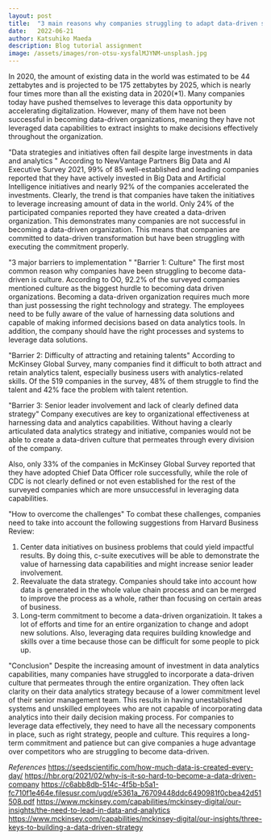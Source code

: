 ```yaml
---
layout: post
title:  "3 main reasons why companies struggling to adapt data-driven solutions"
date:   2022-06-21
author: Katsuhiko Maeda
description: Blog tutorial assignment
image: /assets/images/ron-otsu-xysfalMJYNM-unsplash.jpg
---
```



In 2020, the amount of existing data in the world was estimated to be 44 zettabytes and is projected to be 175 zettabytes by 2025, which is nearly four times more than all the existing data in 2020(*1). Many companies today have pushed themselves to leverage this data opportunity by accelerating digitalization. However, many of them have not been successful in becoming data-driven organizations, meaning they have not leveraged data capabilities to extract insights to make decisions effectively throughout the organization. 


"Data strategies and initiatives often fail despite large investments in data and analytics "
According to NewVantage Partners Big Data and AI Executive Survey 2021, 99% of 85 well-established and leading companies reported that they have actively invested in Big Data and Artificial Intelligence initiatives and nearly 92% of the companies accelerated the investments. Clearly, the trend is that companies have taken the initiatives to leverage increasing amount of data in the world. Only 24% of the participated companies reported they have created a data-driven organization. This demonstrates many companies are not successful in becoming a data-driven organization. This means that companies are committed to data-driven transformation but have been struggling with executing the commitment properly.


"3 major barriers to implementation "
"Barrier 1: Culture"
The first most common reason why companies have been struggling to become data-driven is culture. According to OO, 92.2% of the surveyed companies mentioned culture as the biggest hurdle to becoming data driven organizations. Becoming a data-driven organization requires much more than just possessing the right technology and strategy. The employees need to be fully aware of the value of harnessing data solutions and capable of making informed decisions based on data analytics tools. In addition, the company should have the right processes and systems to leverage data solutions.

"Barrier 2: Difficulty of attracting and retaining talents"
According to McKinsey Global Survey, many companies find it difficult to both attract and retain analytics talent, especially business users with analytics-related skills. Of the 519 companies in the survey, 48% of them struggle to find the talent and 42% face the problem with talent retention.  

"Barrier 3: Senior leader involvement and lack of clearly defined data strategy"
Company executives are key to organizational effectiveness at harnessing data and analytics capabilities. Without having a clearly articulated data analytics strategy and initiative, companies would not be able to create a data-driven culture that permeates through every division of the company. 

Also, only 33% of the companies in McKinsey Global Survey reported that they have adopted Chief Data Officer role successfully, while the role of CDC is not clearly defined or not even established for the rest of the surveyed companies which are more unsuccessful in leveraging data capabilities. 


"How to overcome the challenges"
To combat these challenges, companies need to take into account the following suggestions from Harvard Business Review:
1.	Center data initiatives on business problems that could yield impactful results. By doing this, c-suite executives will be able to demonstrate the value of harnessing data capabilities and might increase senior leader involvement.
2.	Reevaluate the data strategy. Companies should take into account how data is generated in the whole value chain process and can be merged to improve the process as a whole, rather than focusing on certain areas of business.
3.	Long-term commitment to become a data-driven organizatioin. It takes a lot of efforts and time for an entire organization to change and adopt new solutions. Also, leveraging data requires building knowledge and skills over a time because those can be difficult for some people to pick up.


"Conclusion"
Despite the increasing amount of investment in data analytics capabilities, many companies have struggled to incorporate a data-driven culture that permeates through the entire organization. They often lack clarity on their data analytics strategy because of a lower commitment level of their senior management team. This results in having unestablished systems and unskilled employees who are not capable of incorporating data analytics into their daily decision making process. For companies to leverage data effectively, they need to have all the necessary components in place, such as right strategy, people and culture. This requires a long-term commitment and patience but can give companies a huge advantage over competitors who are struggling to become data-driven. 


*References*
https://seedscientific.com/how-much-data-is-created-every-day/
https://hbr.org/2021/02/why-is-it-so-hard-to-become-a-data-driven-company
https://c6abb8db-514c-4f5b-b5a1-fc710f1e464e.filesusr.com/ugd/e5361a_76709448ddc6490981f0cbea42d51508.pdf
https://www.mckinsey.com/capabilities/mckinsey-digital/our-insights/the-need-to-lead-in-data-and-analytics
https://www.mckinsey.com/capabilities/mckinsey-digital/our-insights/three-keys-to-building-a-data-driven-strategy



